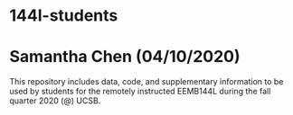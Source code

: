 # 144l-students
# Samantha Chen (04/10/2020)

This repository includes data, code, and supplementary information to be used by students for the remotely instructed EEMB144L during the fall quarter 2020 (@) UCSB. 
